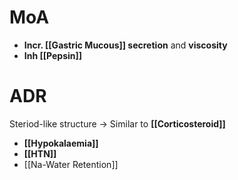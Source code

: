 # MoA
- **Incr. [[Gastric Mucous]] secretion** and **viscosity**
- **Inh [[Pepsin]]**

# ADR
Steriod-like structure -> Similar to **[[Corticosteroid]]**
- **[[Hypokalaemia]]**
- **[[HTN]]**
- [[Na-Water Retention]]